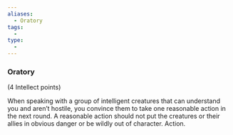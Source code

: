 ```yaml
---
aliases:
  - Oratory
tags:
  - 
type:
  - 
---
```

### Oratory

(4 Intellect points)

When speaking with a group of intelligent creatures that can understand you and aren’t hostile, you convince them to take one reasonable action in the next round. A reasonable action should not put the creatures or their allies in obvious danger or be wildly out of character. Action.